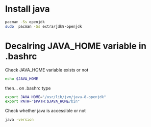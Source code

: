 # Install java
```sh
pacman -Ss openjdk
sudo  pacman -Ss extra/jdk8-openjdk
```

# Decalring JAVA_HOME variable in .bashrc
Check  JAVA_HOME variable exists or not
```sh
echo $JAVA_HOME
```
then... on .bashrc type
```sh
export JAVA_HOME="/usr/lib/jvm/java-8-openjdk"
export PATH="$PATH:$JAVA_HOME/bin"
```
Check whether java is accessible or not
```sh
java -version
```
